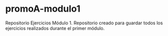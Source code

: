 # promoA-modulo1
Repositorio Ejercicios Módulo 1. Repositorio creado para guardar todos los ejercicios realizados durante el primer módulo.